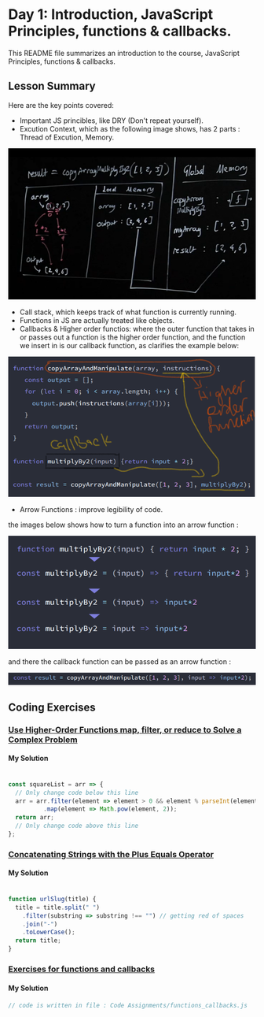 # Day 1: Introduction, JavaScript Principles, functions & callbacks.

This README file summarizes an introduction to the course, JavaScript Principles, functions & callbacks. 

## Lesson Summary
Here are the key points covered:

- Important JS princibles, like DRY (Don't repeat yourself).
- Excution Context, which as the following image shows, has 2 parts : Thread of Excution, Memory.

![](./images/Excution%20context.png)

- Call stack, which keeps track of what function is currently running.
- Functions in JS  are actually treated like objects.
- Callbacks & Higher order functios: where the outer function that takes in or passes out a function is the higher order function, and the function we insert in is our callback function, as clarifies the example below:
  
![](./images/callback.png)

- Arrow Functions : improve legibility of code.

the images below shows how to turn a function into an arrow function :

![](./images/arrow%20functions.png)

and there the callback function can be passed as an arrow function :

![](./images/arrow%20functions2.png)

## Coding Exercises

### [Use Higher-Order Functions map, filter, or reduce to Solve a Complex Problem](https://www.freecodecamp.org/learn/javascript-algorithms-and-data-structures/functional-programming/use-higher-order-functions-map-filter-or-reduce-to-solve-a-complex-problem)

#### My Solution
```javascript

const squareList = arr => {
  // Only change code below this line
  arr = arr.filter(element => element > 0 && element % parseInt(element) === 0)
          .map(element => Math.pow(element, 2));
  return arr;
  // Only change code above this line
};

```
### [Concatenating Strings with the Plus Equals Operator](https://www.freecodecamp.org/learn/javascript-algorithms-and-data-structures/functional-programming/apply-functional-programming-to-convert-strings-to-url-slugs)

#### My Solution
```javascript

function urlSlug(title) {
  title = title.split(" ")
    .filter(substring => substring !== "") // getting red of spaces
    .join("-")
    .toLowerCase();
  return title;
}

```
### [Exercises for functions and callbacks](https://github.com/orjwan-alrajaby/gsg-expressjs-backend-training-2023/blob/main/learning-sprint-1/week2-day1-tasks/tasks.md)

#### My Solution
```javascript
// code is written in file : Code Assignments/functions_callbacks.js
```


